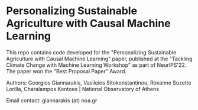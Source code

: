 # Personalizing Sustainable Agriculture with Causal Machine Learning

This repo contains code developed for the "Personalizing Sustainable Agriculture with Causal Machine Learning" paper, published at the "Tackling Climate Change with Machine Learning Workshop" as part of NeurIPS'22. The paper won the "Best Proposal Paper" Award.

Authors: Georgios Giannarakis, Vasileios Sitokonstantinou, Roxanne Suzette Lorilla, Charalampos Kontoes | National Observatory of Athens

Email contact: giannarakis (at) noa.gr
